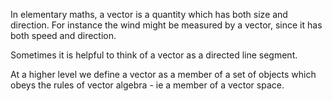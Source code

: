 In elementary maths, a vector is a quantity which has both size and
direction. For instance the wind might be measured by a vector, since it
has both speed and direction.

Sometimes it is helpful to think of a vector as a directed line segment.

At a higher level we define a vector as a member of a set of objects
which obeys the rules of vector algebra - ie a member of a vector space.

